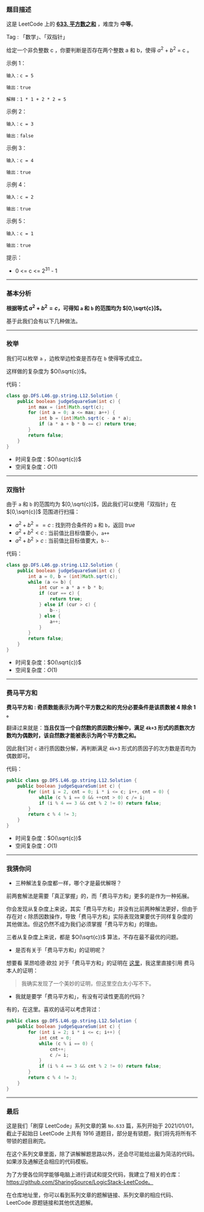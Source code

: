 ### 题目描述

这是 LeetCode 上的 **[633. 平方数之和](https://leetcode-cn.com/problems/sum-of-square-numbers/solution/gong-shui-san-xie-yi-ti-san-jie-mei-ju-s-7qi5/)** ，难度为 **中等**。

Tag : 「数学」、「双指针」



给定一个非负整数 c ，你要判断是否存在两个整数 a 和 b，使得 $a^2$ + $b^2$ = c 。

示例 1：
```
输入：c = 5

输出：true

解释：1 * 1 + 2 * 2 = 5
```
示例 2：
```
输入：c = 3

输出：false
```
示例 3：
```
输入：c = 4

输出：true
```
示例 4：
```
输入：c = 2

输出：true
```
示例 5：
```
输入：c = 1

输出：true
```

提示：
* 0 <= c <= $2^{31}$ - 1

---

### 基本分析

**根据等式 $a^2 + b^2 = c$，可得知 `a` 和 `b` 的范围均为 $[0,\sqrt{c}]$。**

基于此我们会有以下几种做法。

---

### 枚举

我们可以枚举 `a` ，边枚举边检查是否存在 `b` 使得等式成立。

这样做的复杂度为 $O(\sqrt{c})$。

代码：
```Java []
class gp.DFS.L46.gp.string.L12.Solution {
    public boolean judgeSquareSum(int c) {
        int max = (int)Math.sqrt(c);
        for (int a = 0; a <= max; a++) {
            int b = (int)Math.sqrt(c - a * a);
            if (a * a + b * b == c) return true;
        }
        return false;
    }
}
```
* 时间复杂度：$O(\sqrt{c})$
* 空间复杂度：$O(1)$

---

### 双指针

由于 `a` 和 `b` 的范围均为 $[0,\sqrt{c}]$，因此我们可以使用「双指针」在 $[0,\sqrt{c}]$ 范围进行扫描：

* $a^2 + b^2 == c$ : 找到符合条件的 `a` 和 `b`，返回 $true$
* $a^2 + b^2 < c$ : 当前值比目标值要小，`a++`
* $a^2 + b^2 > c$ : 当前值比目标值要大，`b--`

代码：
```Java []
class gp.DFS.L46.gp.string.L12.Solution {
    public boolean judgeSquareSum(int c) {
        int a = 0, b = (int)Math.sqrt(c);
        while (a <= b) {
            int cur = a * a + b * b;
            if (cur == c) {
                return true;
            } else if (cur > c) {
                b--;
            } else {
                a++;
            }
        }
        return false;
    }
}
```
* 时间复杂度：$O(\sqrt{c})$
* 空间复杂度：$O(1)$

---

### 费马平方和

**费马平方和 : 奇质数能表示为两个平方数之和的充分必要条件是该质数被 4 除余 1 。**

翻译过来就是：**当且仅当一个自然数的质因数分解中，满足 `4k+3` 形式的质数次方数均为偶数时，该自然数才能被表示为两个平方数之和。**

因此我们对 `c` 进行质因数分解，再判断满足 `4k+3` 形式的质因子的次方数是否均为偶数即可。

代码：
```Java []
public class gp.DFS.L46.gp.string.L12.Solution {
    public boolean judgeSquareSum(int c) {
        for (int i = 2, cnt = 0; i * i <= c; i++, cnt = 0) {
            while (c % i == 0 && ++cnt > 0) c /= i;
            if (i % 4 == 3 && cnt % 2 != 0) return false;
        }
        return c % 4 != 3;
    }
}
```
* 时间复杂度：$O(\sqrt{c})$
* 空间复杂度：$O(1)$

---

### 我猜你问

* 三种解法复杂度都一样，哪个才是最优解呀？

前两套解法是需要「真正掌握」的，而「费马平方和」更多的是作为一种拓展。

你会发现从复杂度上来说，其实「费马平方和」并没有比前两种解法更好，但由于存在对 `c` 除质因数操作，导致「费马平方和」实际表现效果要优于同样复杂度的其他做法。但这仍然不成为我们必须掌握「费马平方和」的理由。

三者从复杂度上来说，都是 $O(\sqrt{c})$ 算法，不存在最不最优的问题。

* 是否有关于「费马平方和」的证明呢？

想要看 莱昂哈德·欧拉 对于「费马平方和」的证明在 [这里](https://zh.wikipedia.org/wiki/%E8%B4%B9%E9%A9%AC%E5%B9%B3%E6%96%B9%E5%92%8C%E5%AE%9A%E7%90%86)，我这里直接引用 费马 本人的证明：

> 我确实发现了一个美妙的证明，但这里空白太小写不下。

* 我就是要学「费马平方和」，有没有可读性更高的代码？

有的，在这里。喜欢的话可以考虑背过：

```Java []
public class gp.DFS.L46.gp.string.L12.Solution {
    public boolean judgeSquareSum(int c) {
        for (int i = 2; i * i <= c; i++) {
            int cnt = 0;
            while (c % i == 0) {
                cnt++;
                c /= i;
            }
            if (i % 4 == 3 && cnt % 2 != 0) return false;
        }
        return c % 4 != 3;
    }
}
```

---

### 最后

这是我们「刷穿 LeetCode」系列文章的第 `No.633` 篇，系列开始于 2021/01/01，截止于起始日 LeetCode 上共有 1916 道题目，部分是有锁题，我们将先将所有不带锁的题目刷完。

在这个系列文章里面，除了讲解解题思路以外，还会尽可能给出最为简洁的代码。如果涉及通解还会相应的代码模板。

为了方便各位同学能够电脑上进行调试和提交代码，我建立了相关的仓库：https://github.com/SharingSource/LogicStack-LeetCode。

在仓库地址里，你可以看到系列文章的题解链接、系列文章的相应代码、LeetCode 原题链接和其他优选题解。

